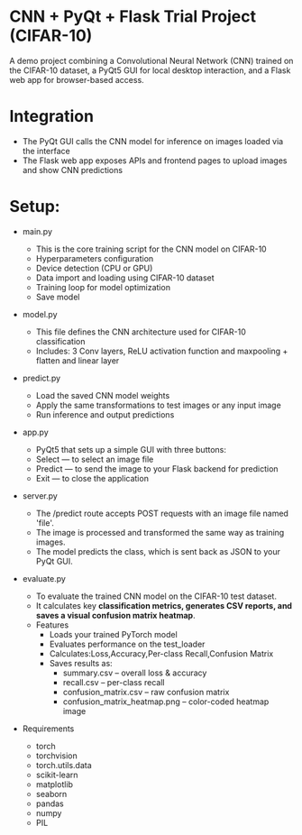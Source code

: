 # CNN + PyQt + Flask Trial Project (CIFAR-10)

A demo project combining a Convolutional Neural Network (CNN) trained on the CIFAR-10 dataset, a PyQt5 GUI for local desktop interaction, and a Flask web app for browser-based access.

# Integration
- The PyQt GUI calls the CNN model for inference on images loaded via the interface
- The Flask web app exposes APIs and frontend pages to upload images and show CNN predictions

# Setup: 
* main.py
  - This is the core training script for the CNN model on CIFAR-10
  - Hyperparameters configuration
  - Device detection (CPU or GPU)
  - Data import and loading using CIFAR-10 dataset
  - Training loop for model optimization
  - Save model

* model.py
  - This file defines the CNN architecture used for CIFAR-10 classification
  - Includes: 3 Conv layers, ReLU activation function and maxpooling + flatten and linear layer

* predict.py
  - Load the saved CNN model weights
  - Apply the same transformations to test images or any input image
  - Run inference and output predictions
 
* app.py
  - PyQt5 that sets up a simple GUI with three buttons:
  - Select — to select an image file
  - Predict — to send the image to your Flask backend for prediction
  - Exit — to close the application

* server.py
  - The /predict route accepts POST requests with an image file named 'file'.
  - The image is processed and transformed the same way as training images.
  - The model predicts the class, which is sent back as JSON to your PyQt GUI.

* evaluate.py
  -  To evaluate the trained CNN model on the CIFAR-10 test dataset.
  -  It calculates key **classification metrics, generates CSV reports, and saves a visual confusion matrix heatmap**.
  - Features
    - Loads your trained PyTorch model
    - Evaluates performance on the test_loader
    - Calculates:Loss,Accuracy,Per-class Recall,Confusion Matrix
    - Saves results as:
      - summary.csv – overall loss & accuracy
      - recall.csv – per-class recall
      - confusion_matrix.csv – raw confusion matrix
      - confusion_matrix_heatmap.png – color-coded heatmap image

* Requirements
  - torch
  - torchvision
  - torch.utils.data
  - scikit-learn
  - matplotlib
  - seaborn
  - pandas
  - numpy
  - PIL




